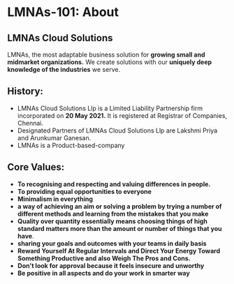 # LMNAs-101: About
##  LMNAs Cloud Solutions

LMNAs, the most adaptable business solution for **growing small and midmarket organizations.** We create solutions with our **uniquely deep knowledge of the industries** we serve.
## History:
- LMNAs Cloud Solutions Llp is a Limited Liability Partnership firm incorporated on **20 May 2021.** It is registered at Registrar of Companies, Chennai.
- Designated Partners of LMNAs Cloud Solutions Llp are Lakshmi Priya and Arunkumar Ganesan.  
- LMNAs is a Product-based-company

## Core Values:


- **To recognising and respecting and valuing differences in people.**
-  **To providing equal opportunities to everyone**
-   **Minimalism in everything**
-  **a way of achieving an aim  or solving a problem by trying a number of different methods and learning  from the mistakes that you make**
- **Quality over quantity essentially means choosing things of high standard matters more than the amount or number of things that you have**.
- **sharing your goals and outcomes with your teams in daily basis**
-  **Reward Yourself At Regular Intervals and Direct Your Energy Toward Something Productive and also Weigh The Pros and Cons.**
- **Don't look for approval because it feels insecure and unworthy**
- **Be positive in all aspects and do your work in smarter way**